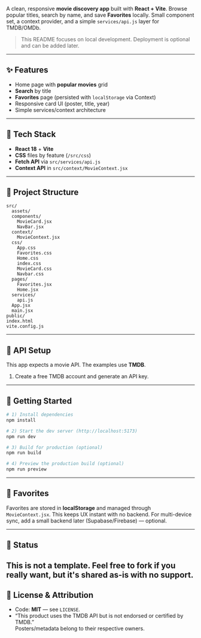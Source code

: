 A clean, responsive **movie discovery app** built with **React + Vite**. Browse popular titles, search by name, and save **Favorites** locally. Small component set, a context provider, and a simple `services/api.js` layer for TMDB/OMDb.

> This README focuses on local development. Deployment is optional and can be added later.

---

## ✨ Features
- Home page with **popular movies** grid
- **Search** by title
- **Favorites** page (persisted with `localStorage` via Context)
- Responsive card UI (poster, title, year)
- Simple services/context architecture

---

## 🧰 Tech Stack
- **React 18** + **Vite**
- **CSS** files by feature (`/src/css`)
- **Fetch API** via `src/services/api.js`
- **Context API** in `src/context/MovieContext.jsx`

---

## 📁 Project Structure
```
src/
  assets/
  components/
    MovieCard.jsx
    NavBar.jsx
  context/
    MovieContext.jsx
  css/
    App.css
    Favorites.css
    Home.css
    index.css
    MovieCard.css
    Navbar.css
  pages/
    Favorites.jsx
    Home.jsx
  services/
    api.js
  App.jsx
  main.jsx
public/
index.html
vite.config.js
```

---

## 🔑 API Setup

This app expects a movie API. The examples use **TMDB**.

1. Create a free TMDB account and generate an API key.

---

## 🚀 Getting Started
```bash
# 1) Install dependencies
npm install

# 2) Start the dev server (http://localhost:5173)
npm run dev

# 3) Build for production (optional)
npm run build

# 4) Preview the production build (optional)
npm run preview
```

---

## 💾 Favorites
Favorites are stored in **localStorage** and managed through `MovieContext.jsx`. This keeps UX instant with no backend. For multi-device sync, add a small backend later (Supabase/Firebase) — optional.

---
## 📌 Status
This is **not a template**. Feel free to fork if you really want, but it's shared as-is with no support.
---

## 📝 License & Attribution
- Code: **MIT** — see `LICENSE`.
- “This product uses the TMDB API but is not endorsed or certified by TMDB.”  
  Posters/metadata belong to their respective owners.

